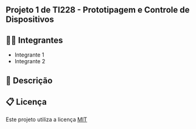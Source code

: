 ## Projeto 1 de TI228 - Prototipagem e Controle de Dispositivos

## 🧑‍🎓 Integrantes

* Integrante 1
* Integrante 2

## 📝 Descrição

## 📋 Licença

Este projeto utiliza a licença [MIT](https://opensource.org/license/mit)
